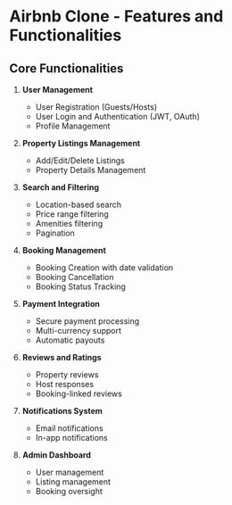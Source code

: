 # Airbnb Clone - Features and Functionalities

## Core Functionalities

1. **User Management**
   - User Registration (Guests/Hosts)
   - User Login and Authentication (JWT, OAuth)
   - Profile Management

2. **Property Listings Management**
   - Add/Edit/Delete Listings
   - Property Details Management

3. **Search and Filtering**
   - Location-based search
   - Price range filtering
   - Amenities filtering
   - Pagination

4. **Booking Management**
   - Booking Creation with date validation
   - Booking Cancellation
   - Booking Status Tracking

5. **Payment Integration**
   - Secure payment processing
   - Multi-currency support
   - Automatic payouts

6. **Reviews and Ratings**
   - Property reviews
   - Host responses
   - Booking-linked reviews

7. **Notifications System**
   - Email notifications
   - In-app notifications

8. **Admin Dashboard**
   - User management
   - Listing management
   - Booking oversight
